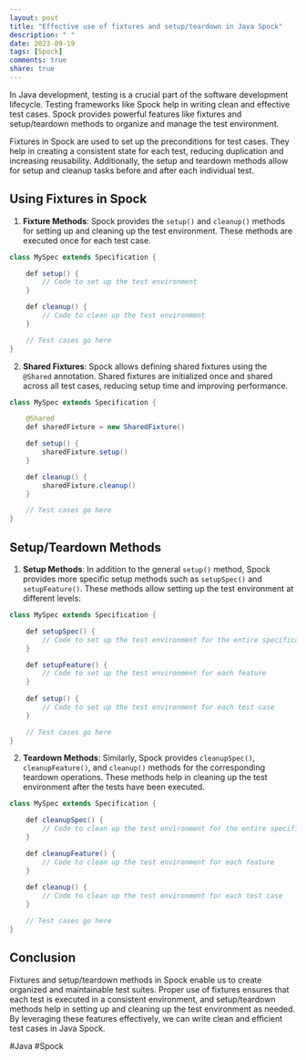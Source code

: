 ```yaml
---
layout: post
title: "Effective use of fixtures and setup/teardown in Java Spock"
description: " "
date: 2023-09-19
tags: [Spock]
comments: true
share: true
---
```


In Java development, testing is a crucial part of the software development lifecycle. Testing frameworks like Spock help in writing clean and effective test cases. Spock provides powerful features like fixtures and setup/teardown methods to organize and manage the test environment.

Fixtures in Spock are used to set up the preconditions for test cases. They help in creating a consistent state for each test, reducing duplication and increasing reusability. Additionally, the setup and teardown methods allow for setup and cleanup tasks before and after each individual test.

## Using Fixtures in Spock

1. **Fixture Methods**: Spock provides the `setup()` and `cleanup()` methods for setting up and cleaning up the test environment. These methods are executed once for each test case.

```java
class MySpec extends Specification {

    def setup() {
        // Code to set up the test environment
    }

    def cleanup() {
        // Code to clean up the test environment
    }

    // Test cases go here
}
```

2. **Shared Fixtures**: Spock allows defining shared fixtures using the `@Shared` annotation. Shared fixtures are initialized once and shared across all test cases, reducing setup time and improving performance.

```java
class MySpec extends Specification {

    @Shared
    def sharedFixture = new SharedFixture()

    def setup() {
        sharedFixture.setup()
    }

    def cleanup() {
        sharedFixture.cleanup()
    }

    // Test cases go here
}
```

## Setup/Teardown Methods

1. **Setup Methods**: In addition to the general `setup()` method, Spock provides more specific setup methods such as `setupSpec()` and `setupFeature()`. These methods allow setting up the test environment at different levels:

```java
class MySpec extends Specification {

    def setupSpec() {
        // Code to set up the test environment for the entire specification
    }

    def setupFeature() {
        // Code to set up the test environment for each feature
    }
    
    def setup() {
        // Code to set up the test environment for each test case
    }

    // Test cases go here
}
```

2. **Teardown Methods**: Similarly, Spock provides `cleanupSpec()`, `cleanupFeature()`, and `cleanup()` methods for the corresponding teardown operations. These methods help in cleaning up the test environment after the tests have been executed.

```java
class MySpec extends Specification {

    def cleanupSpec() {
        // Code to clean up the test environment for the entire specification
    }

    def cleanupFeature() {
        // Code to clean up the test environment for each feature
    }
    
    def cleanup() {
        // Code to clean up the test environment for each test case
    }

    // Test cases go here
}
```

## Conclusion

Fixtures and setup/teardown methods in Spock enable us to create organized and maintainable test suites. Proper use of fixtures ensures that each test is executed in a consistent environment, and setup/teardown methods help in setting up and cleaning up the test environment as needed. By leveraging these features effectively, we can write clean and efficient test cases in Java Spock.

#Java #Spock